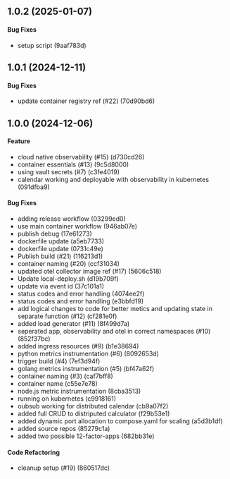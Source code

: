 ## 1.0.2 (2025-01-07)

#### Bug Fixes

* setup script (9aaf783d)


## 1.0.1 (2024-12-11)

#### Bug Fixes

* update container registry ref (#22) (70d90bd6)


## 1.0.0 (2024-12-06)

#### Feature

* cloud native observability (#15) (d730cd26)
* container essentials (#13) (9c5d8000)
* using vault secrets (#7) (c3fe4019)
* calendar working and deployable with observability in kubernetes (091dfba9)

#### Bug Fixes

* adding release workflow (03299ed0)
* use main container workflow (946ab07e)
* publish debug (17e61273)
* dockerfile update (a5eb7733)
* dockerfile update (0731c49e)
* Publish build (#21) (116213d1)
* container naming (#20) (ccf31034)
* updated otel collector image ref (#17) (5606c518)
* Update local-deploy.sh (d19b709f)
* update via event id (37c101a1)
* status codes and error handling (4074ee2f)
* status codes and error handling (e3bbfd19)
* add logical changes to code for better metics and updating state in separate function (#12) (cf281e0f)
* added load generator (#11) (8f499d7a)
* seperated app, observability and otel in correct namespaces (#10) (852f37bc)
* added ingress resources (#9) (b1e38694)
* python metrics instrumentation (#6) (8092653d)
* trigger build (#4) (7ef3d94f)
* golang metrics instrumentation (#5) (bf47a62f)
* container naming (#3) (caf7bff8)
* container name (c55e7e78)
* node.js metric instrumentation (8cba3513)
* running on kubernetes (c9918161)
* oubsub working for distributed calendar (cb9a07f2)
* added full CRUD to distriputed calculator (f29b53e1)
* added dynamic port allocation to compose.yaml for scaling (a5d3b1df)
* added source repos (85279c1a)
* added two possible 12-factor-apps (682bb31e)

#### Code Refactoring

* cleanup setup (#19) (860517dc)


